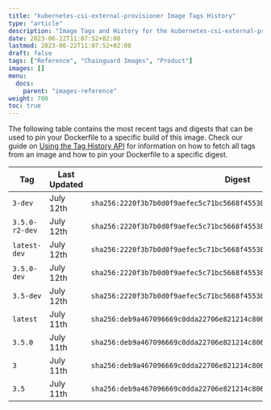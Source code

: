```yaml
---
title: "kubernetes-csi-external-provisioner Image Tags History"
type: "article"
description: "Image Tags and History for the kubernetes-csi-external-provisioner Chainguard Image"
date: 2023-06-22T11:07:52+02:00
lastmod: 2023-06-22T11:07:52+02:00
draft: false
tags: ["Reference", "Chainguard Images", "Product"]
images: []
menu:
  docs:
    parent: "images-reference"
weight: 700
toc: true
---
```


The following table contains the most recent tags and digests that can be used to pin your Dockerfile to a specific build of this image. Check our guide on [Using the Tag History API](/chainguard/chainguard-images/using-the-tag-history-api/) for information on how to fetch all tags from an image and how to pin your Dockerfile to a specific digest.

| Tag            | Last Updated | Digest                                                                    |
|----------------|--------------|---------------------------------------------------------------------------|
| `3-dev`        | July 12th    | `sha256:2220f3b7b0d0f9aefec5c71bc5668f45538a0a1b0a98de9321c26f63aa63f504` |
| `3.5.0-r2-dev` | July 12th    | `sha256:2220f3b7b0d0f9aefec5c71bc5668f45538a0a1b0a98de9321c26f63aa63f504` |
| `latest-dev`   | July 12th    | `sha256:2220f3b7b0d0f9aefec5c71bc5668f45538a0a1b0a98de9321c26f63aa63f504` |
| `3.5.0-dev`    | July 12th    | `sha256:2220f3b7b0d0f9aefec5c71bc5668f45538a0a1b0a98de9321c26f63aa63f504` |
| `3.5-dev`      | July 12th    | `sha256:2220f3b7b0d0f9aefec5c71bc5668f45538a0a1b0a98de9321c26f63aa63f504` |
| `latest`       | July 11th    | `sha256:deb9a467096669c0dda22706e821214c806eb8a151a1a5b962c9063185d11ac2` |
| `3.5.0`        | July 11th    | `sha256:deb9a467096669c0dda22706e821214c806eb8a151a1a5b962c9063185d11ac2` |
| `3`            | July 11th    | `sha256:deb9a467096669c0dda22706e821214c806eb8a151a1a5b962c9063185d11ac2` |
| `3.5`          | July 11th    | `sha256:deb9a467096669c0dda22706e821214c806eb8a151a1a5b962c9063185d11ac2` |
